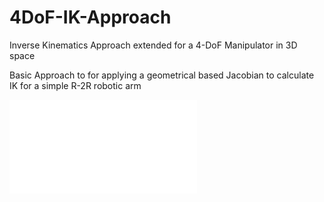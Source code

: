 # 4DoF-IK-Approach
Inverse Kinematics Approach extended for a 4-DoF Manipulator in 3D space

Basic Approach to for applying a geometrical based Jacobian to calculate IK for a simple R-2R robotic arm

<embed src="/Downloads/DLSIK.pdf" type="application/pdf">

